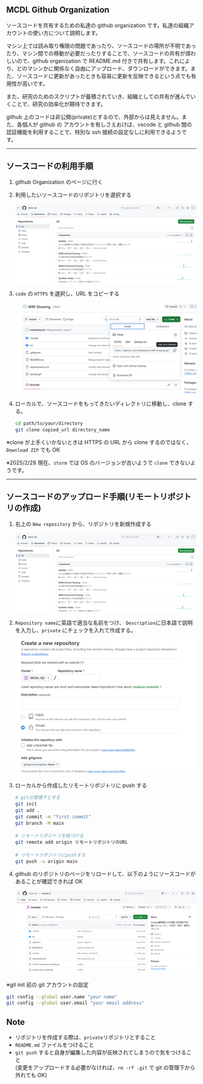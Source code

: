 ## MCDL Github Organization

ソースコードを共有するための私達の github organization です。私達の組織アカウントの使い方について説明します。

マシン上では読み取り権限の問題であったり、ソースコードの場所が不明であったり、マシン間での移動が必要だったりすることで、ソースコードの共有が煩わしいので、github organization で README.md 付きで共有します。これにより、どのマシンかに関係なく自由にアップロード、ダウンロードができます。また、ソースコードに更新があったときも容易に更新を反映できるという点でも有用性が高いです。

また、研究のためのスクリプトが蓄積されていき、組織としての共有が進んでいくことで、研究の効率化が期待できます。

github 上のコードは非公開(private)とするので、外部からは見えません。また、各個人が github の アカウントを有しさえおけば、vscode と github 間の認証機能を利用することで、特別な ssh 接続の設定なしに利用できるようです。
<br>

--- 

## ソースコードの利用手順

1. github Organization のページに行く
2. 利用したいソースコードのリポジトリを選択する

   ![repository_view.png](img/repository_view.png)

3. `code` の `HTTPS` を選択し、URL をコピーする

   ![clone_view.png](img/clone_view.png)

4. ローカルで、ソースコードをもってきたいディレクトリに移動し、clone する。

   ```bash
   cd path/to/your/directory
   git clone copied_url directory_name
   ```

※clone が上手くいかないときは HTTPS の URL から clone するのではなく、 `Download ZIP` でも OK

※2025/2/28 現在、`storm` では OS のバージョンが古いようで `clone` できないようです。

---

## ソースコードのアップロード手順(リモートリポジトリの作成)

1. 右上の `New repository` から、リポジトリを新規作成する

   ![repository_view.png](img/repository_view.png)

2. `Repository name`に英語で適当な名前をつけ、 `Description`に日本語で説明を入力し、`private` にチェックを入れて作成する。

   ![new_repositpry.png](img/new_repository.png)

3. ローカルから作成したリモートリポジトリに push する

   ```bash
   # gitの管理下とする
   git init
   git add .
   git commit -m "first commit"
   git branch -M main

   # リモートリポジトリを紐づける
   git remote add origin リモートリポジトリのURL

   # リモートリポジトリにpushする
   git push -u origin main
   ```

4. github のリポジトリのページをリロードして、以下のようにソースコードがあることが確認できれば OK

   ![repository_detail.png](img/repository_detail.png)

※git init 前の git アカウントの設定

```bash
git config --global user.name "your name"
git config --global user.email "your email address"
```

## Note

- リポジトリを作成する際は、`private`リポジトリとすること
- `README.md` ファイルをつけること
- `git push` すると自身が編集した内容が反映されてしまうので気をつけること<br>
  (変更をアップロードする必要がなければ、`rm -rf .git` で git の管理下から外れても OK)
